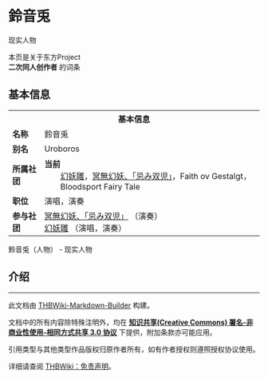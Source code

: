 # 鈴音兎

<!-- source html: G:\repos\THBWiki-Markdown-Builder\THBWikiMarkdown\Temp\main\b\be\ns0%3A%E9%88%B4%E9%9F%B3%E5%85%8E.html -->

现实人物

本页是关于东方Project  
 **二次同人创作者** 的词条
## 基本信息

<table><tbody><tr><th colspan="3">基本信息</th></tr><tr><td class="label"><b>名称</b></td><td> 鈴音兎 </td></tr><tr><td class="label"><b>别名</b></td><td>Uroboros</td></tr><tr><td class="label"><b>所属社团</b></td><td><b>当前</b><div style="margin-left:2em;"><a href="./幻妖雛.md" title="幻妖雛">幻妖雛</a>，<a href="/index.php?title=%E5%86%A5%E7%84%A1%E5%B9%BB%E5%A6%96%E3%80%81%E3%80%8C%E5%BF%8C%E3%81%BF%E5%8F%8C%E5%85%90%E3%80%8D&amp;action=edit&amp;redlink=1" class="new" title="冥無幻妖、「忌み双児」（页面不存在）">冥無幻妖、「忌み双児」</a>，Faith ov Gestalgt，Bloodsport Fairy Tale</div></td></tr><tr><td class="label"><b>职位</b></td><td>演唱，演奏</td></tr><tr><td class="label"><b>参与社团</b></td><td><a href="/index.php?title=%E5%86%A5%E7%84%A1%E5%B9%BB%E5%A6%96%E3%80%81%E3%80%8C%E5%BF%8C%E3%81%BF%E5%8F%8C%E5%85%90%E3%80%8D&amp;action=edit&amp;redlink=1" class="new" title="冥無幻妖、「忌み双児」（页面不存在）">冥無幻妖、「忌み双児」</a> （演奏）<br><a href="./幻妖雛.md" title="幻妖雛">幻妖雛</a> （演唱，演奏）</td></tr></tbody></table>

鈴音兎（人物） - 现实人物
## 介绍




---

此文档由 [THBWiki-Markdown-Builder](https://github.com/Delsin-Yu/THBWiki-Markdown-Builder) 构建。

文档中的所有内容除特殊注明外，均在 [**知识共享(Creative Commons) 署名-非商业性使用-相同方式共享 3.0 协议**](https://creativecommons.org/licenses/by-sa/3.0/deed.zh-hans) 下提供，附加条款亦可能应用。

引用类型与其他类型作品版权归原作者所有，如有作者授权则遵照授权协议使用。

详细请查阅 [THBWiki：免责声明](https://thbwiki.cc/THBWiki:%E5%85%8D%E8%B4%A3%E5%A3%B0%E6%98%8E)。

